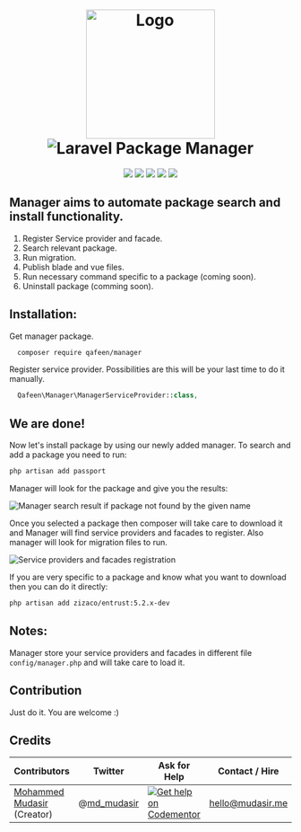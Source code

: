 <h1 align="center">
    <img src="https://s-media-cache-ak0.pinimg.com/564x/eb/99/06/eb990621cef085814404e5e6964b95b7.jpg" width="230px" alt="Logo" />
    <img src="https://cloud.githubusercontent.com/assets/7669734/21817952/fcb209d8-d78b-11e6-8b84-06d076592be5.png" alt="Laravel Package Manager" />
</h1>

<p align="center">
<a href="https://travis-ci.org/Qafeen/Manager"><img src="https://travis-ci.org/Qafeen/Manager.svg?branch=master" /></a> 
<a href="https://packagist.org/packages/qafeen/manager"><img src="https://poser.pugx.org/qafeen/manager/v/stable" /></a> <a href="https://codeclimate.com/github/Qafeen/Manager"><img src="https://codeclimate.com/github/Qafeen/Manager/badges/gpa.svg" /></a> 
<a href="https://packagist.org/packages/qafeen/manager"><img src="https://poser.pugx.org/qafeen/manager/v/unstable" /></a> <a href="https://packagist.org/packages/qafeen/manager"><img src="https://poser.pugx.org/qafeen/manager/license" /></a> 
</p>


## Manager aims to automate package search and install functionality.
1. Register Service provider and facade.
2. Search relevant package.
3. Run migration.
4. Publish blade and vue files.
5. Run necessary command specific to a package (coming soon).
6. Uninstall package (comming soon).

## Installation:
Get manager package.
```bash
  composer require qafeen/manager
```

Register service provider. Possibilities are this will be your last time to do it manually.
```php
  Qafeen\Manager\ManagerServiceProvider::class,
```

## We are done!

Now let's install package by using our newly added manager. To search and add a package you need to run:
```bash
php artisan add passport
```

Manager will look for the package and give you the results:

![Manager search result if package not found by the given name](https://cloud.githubusercontent.com/assets/7669734/21749504/a17d7970-d5c5-11e6-9104-6edb414d0502.png)

Once you selected a package then composer will take care to download it and Manager will find service providers and facades to register. Also manager will look for migration files to run.

![Service providers and facades registration](https://cloud.githubusercontent.com/assets/7669734/21902020/4cb15b1a-d920-11e6-9b3a-cd5cbb485b7e.png)

If you are very specific to a package and know what you want to download then you can do it directly:
```bash
php artisan add zizaco/entrust:5.2.x-dev
```

## Notes: 
Manager store your service providers and facades in different file `config/manager.php` and will take care to load it.

<a name="Contribution"></a>
## Contribution
Just do it. You are welcome :)


<a name="Credits"></a>
## Credits

| Contributors           | Twitter   | Ask for Help | Contact / Hire  | Site            |
|------------------------|---------------------------------------------------|-----------------------------------------------------------------------------------------------------------------------|-----------------|-----------------|
| [Mohammed Mudasir](https://github.com/Modelizer) (Creator) | @[md_mudasir](https://twitter.com/md_mudasir) | [![Get help on Codementor](https://cdn.codementor.io/badges/get_help_github.svg)](https://www.codementor.io/modelizer) | hello@mudasir.me | [http://mudasir.me](http://mudasir.me/) |

